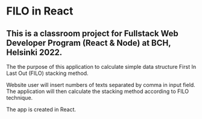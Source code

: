 # FILO in React

## This is a classroom project for Fullstack Web Developer Program (React & Node) at BCH, Helsinki 2022.

The the purpose of this application to calculate simple data structure First In Last Out (FILO) stacking method.

Website user will insert numbers of texts separated by comma in input field. The application will then calculate the stacking method according to FILO technique.

The app is created in React.
